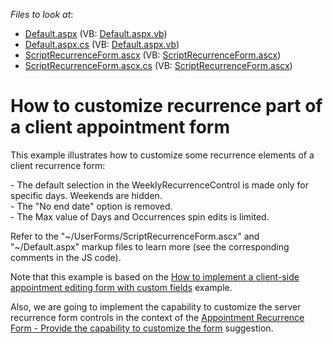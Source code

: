 <!-- default file list -->
*Files to look at*:

* [Default.aspx](./CS/WebSite/Default.aspx) (VB: [Default.aspx.vb](./VB/WebSite/Default.aspx.vb))
* [Default.aspx.cs](./CS/WebSite/Default.aspx.cs) (VB: [Default.aspx.vb](./VB/WebSite/Default.aspx.vb))
* [ScriptRecurrenceForm.ascx](./CS/WebSite/UserForms/ScriptRecurrenceForm.ascx) (VB: [ScriptRecurrenceForm.ascx](./VB/WebSite/UserForms/ScriptRecurrenceForm.ascx))
* [ScriptRecurrenceForm.ascx.cs](./CS/WebSite/UserForms/ScriptRecurrenceForm.ascx.cs) (VB: [ScriptRecurrenceForm.ascx](./VB/WebSite/UserForms/ScriptRecurrenceForm.ascx))
<!-- default file list end -->
# How to customize recurrence part of a client appointment form 


<p>This example illustrates how to customize some recurrence elements of a client recurrence form:</p><p>- The default selection in the WeeklyRecurrenceControl is made only for specific days. Weekends are hidden.<br />
- The "No end date" option is removed.<br />
- The Max value of Days and Occurrences spin edits is limited.</p><p>Refer to the "~/UserForms/ScriptRecurrenceForm.ascx" and "~/Default.aspx" markup files to learn more (see the corresponding comments in the JS code).</p><p>Note that this example is based on the <a href="https://www.devexpress.com/Support/Center/p/E1547">How to implement a client-side appointment editing form with custom fields</a> example.</p><p>Also, we are going to implement the capability to customize the server recurrence form controls in the context of the <a href="https://www.devexpress.com/Support/Center/p/S31460">Appointment Recurrence Form - Provide the capability to customize the form</a> suggestion.</p>

<br/>


